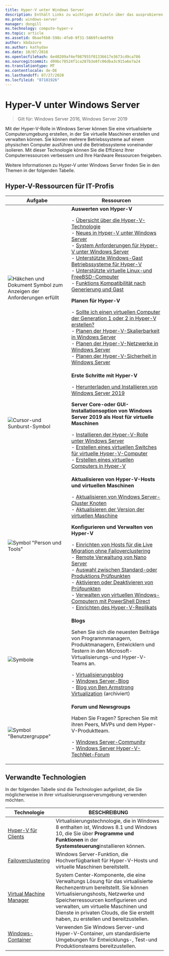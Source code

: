 ```yaml
---
title: Hyper-V unter Windows Server
description: Enthält Links zu wichtigen Artikeln über das ausprobieren, planen, bereitstellen und Verwalten von Hyper-V.
ms.prod: windows-server
manager: dongill
ms.technology: compute-hyper-v
ms.topic: article
ms.assetid: 0baef6b8-598c-4fe0-9f31-5869fc4e0f69
author: kbdazure
ms.author: kathydav
ms.date: 10/07/2016
ms.openlocfilehash: 6e40209af4ef987955f01336617e3673cd9ca786
ms.sourcegitcommit: d99bc78524f1ca287b3e8fc06dba3c915a6e7a24
ms.translationtype: MT
ms.contentlocale: de-DE
ms.lasthandoff: 07/27/2020
ms.locfileid: "87181926"
---
```

# <a name="hyper-v-on-windows-server"></a>Hyper-V unter Windows Server

>Gilt für: Windows Server 2016, Windows Server 2019

Mit der Hyper-V-Rolle in Windows Server können Sie eine virtualisierte Computerumgebung erstellen, in der Sie virtuelle Maschinen erstellen und verwalten können. Sie können mehrere Betriebssysteme auf einem physischen Computer ausführen und die Betriebssysteme voneinander isolieren. Mit dieser Technologie können Sie die Effizienz Ihrer Computerressourcen verbessern und Ihre Hardware Ressourcen freigeben.

Weitere Informationen zu Hyper-V unter Windows Server finden Sie in den Themen in der folgenden Tabelle.

## <a name="hyper-v-resources-for-it-pros"></a>Hyper-V-Ressourcen für IT-Profis

|Aufgabe |Ressourcen|
|---|---|
|![Häkchen und Dokument Symbol zum Anzeigen der Anforderungen erfüllt](media/All_Symbols_MeetsRequirements.png)|**Auswerten von Hyper-V**<p>- [Übersicht über die Hyper-V-Technologie](Hyper-V-Technology-Overview.md)<br />- [Neues in Hyper-V unter Windows Server](What-s-new-in-Hyper-V-on-Windows.md)<br />- [System Anforderungen für Hyper-V unter Windows Server](System-requirements-for-Hyper-V-on-Windows.md)<br />- [Unterstützte Windows-Gast Betriebssysteme für Hyper-V](Supported-Windows-guest-operating-systems-for-Hyper-V-on-Windows.md) <br />- [Unterstützte virtuelle Linux-und FreeBSD-Computer](Supported-Linux-and-FreeBSD-virtual-machines-for-Hyper-V-on-Windows.md)<br />- [Funktions Kompatibilität nach Generierung und Gast](Hyper-V-feature-compatibility-by-generation-and-guest.md) <p>**Planen für Hyper-V**<p>- [Sollte ich einen virtuellen Computer der Generation 1 oder 2 in Hyper-V erstellen?](plan/Should-I-create-a-generation-1-or-2-virtual-machine-in-Hyper-V.md) <br />- [Planen der Hyper-V-Skalierbarkeit in Windows Server](plan/plan-hyper-v-scalability-in-windows-server.md) <br />- [Planen der Hyper-V-Netzwerke in Windows Server](plan/plan-hyper-v-networking-in-windows-server.md) <br />- [Planen der Hyper-V-Sicherheit in Windows Server](plan/plan-hyper-v-security-in-windows-server.md)|
|![Cursor-und Sunburst-Symbol](media/All_Symbols_GetStarted.png)|**Erste Schritte mit Hyper-V**<p>- [Herunterladen und Installieren von Windows Server 2019](https://www.microsoft.com/evalcenter/evaluate-windows-server-2019)<p>**Server Core-oder GUI-Installationsoption von Windows Server 2019 als Host für virtuelle Maschinen**<p>- [Installieren der Hyper-V-Rolle unter Windows Server](get-started/Install-the-Hyper-V-role-on-Windows-Server.md)<br />- [Erstellen eines virtuellen Switches für virtuelle Hyper-V-Computer](get-started/Create-a-virtual-switch-for-Hyper-V-virtual-machines.md)<br />- [Erstellen eines virtuellen Computers in Hyper-V](get-started/Create-a-virtual-machine-in-Hyper-V.md)|
|![Symbol "Person und Tools"](media/All_Symbols_Administrator.png)|**Aktualisieren von Hyper-V-Hosts und virtuellen Maschinen**<p>- [Aktualisieren von Windows Server-Cluster Knoten](../../failover-clustering/Cluster-Operating-System-Rolling-Upgrade.md)<br />- [Aktualisieren der Version der virtuellen Maschine](deploy/Upgrade-virtual-machine-version-in-Hyper-V-on-Windows-or-Windows-Server.md)<p>**Konfigurieren und Verwalten von Hyper-V**<p>- [Einrichten von Hosts für die Live Migration ohne Failoverclustering](deploy/Set-up-hosts-for-live-migration-without-Failover-Clustering.md)<br />- [Remote Verwaltung von Nano Server](../../get-started/manage-nano-server.md)<br />- [Auswahl zwischen Standard-oder Produktions Prüfpunkten](manage/Choose-between-standard-or-production-checkpoints-in-Hyper-V.md)<br />- [Aktivieren oder Deaktivieren von Prüfpunkten](manage/Enable-or-disable-checkpoints-in-Hyper-V.md)<br />- [Verwalten von virtuellen Windows-Computern mit PowerShell Direct](manage/Manage-Windows-virtual-machines-with-PowerShell-Direct.md)<br />- [Einrichten des Hyper-V-Replikats](manage/Set-up-Hyper-V-Replica.md)|
|![Symbole](media/All_Symbols_Chat.png)|**Blogs**<p>Sehen Sie sich die neuesten Beiträge von Programmmanagern, Produktmanagern, Entwicklern und Testern in den Microsoft-Virtualisierungs-und Hyper-V-Teams an.<p>- [Virtualisierungsblog](https://blogs.technet.com/b/virtualization/)<br />- [Windows Server-Blog](https://blogs.technet.com/b/windowsserver/)<br />- [Blog von Ben Armstrong Virtualization](https://blogs.msdn.com/b/virtual_pc_guy/) (archiviert)|
|![Symbol "Benutzergruppe"](media/All_Symbols_Users_Group.png)|**Forum und Newsgroups**<p>Haben Sie Fragen? Sprechen Sie mit ihren Peers, MVPs und dem Hyper-V-Produktteam.<p>- [Windows Server-Community](https://techcommunity.microsoft.com/t5/Windows-Server/ct-p/Windows-Server)<br />- [Windows Server Hyper-V-TechNet-Forum](https://docs.microsoft.com/answers/topics/windows-server-hyper-v.html)|

## <a name="related-technologies"></a>Verwandte Technologien

In der folgenden Tabelle sind die Technologien aufgelistet, die Sie möglicherweise in ihrer virtualisierungsserverumgebung verwenden möchten.

|Technologie|BESCHREIBUNG|
|--------------|---------------|
|[Hyper-V für Clients](https://docs.microsoft.com/virtualization/hyper-v-on-windows/index)|Virtualisierungstechnologie, die in Windows 8 enthalten ist, Windows 8.1 und Windows 10, die Sie über **Programme und Funktionen** in der **Systemsteuerung**installieren können.|
|[Failoverclustering](https://docs.microsoft.com/windows-server/failover-clustering/whats-new-in-failover-clustering)|Windows Server-Funktion, die Hochverfügbarkeit für Hyper-V-Hosts und virtuelle Maschinen bereitstellt.|
|[Virtual Machine Manager](https://docs.microsoft.com/system-center/vmm/overview)|System Center-Komponente, die eine Verwaltungs Lösung für das virtualisierte Rechenzentrum bereitstellt. Sie können Virtualisierungshosts, Netzwerke und Speicherressourcen konfigurieren und verwalten, um virtuelle Maschinen und Dienste in privaten Clouds, die Sie erstellt haben, zu erstellen und bereitzustellen.|
|[Windows-Container](https://docs.microsoft.com/virtualization/windowscontainers/)|Verwenden Sie Windows Server-und Hyper-V-Container, um standardisierte Umgebungen für Entwicklungs-, Test-und Produktionsteams bereitzustellen.|